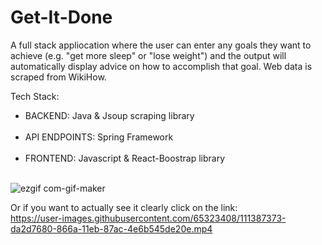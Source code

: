 # Get-It-Done
A full stack appliocation where the user can enter any goals they want to achieve (e.g. "get more sleep" or "lose weight") and the output will automatically display advice on how to accomplish that goal. Web data is scraped from WikiHow.

Tech Stack:<br> 
  <ul>
    <li>BACKEND: Java & Jsoup scraping library</li><br>
    <li>API ENDPOINTS: Spring Framework</li><br>
    <li>FRONTEND: Javascript & React-Boostrap library</li><br>
  </ul>
  

![ezgif com-gif-maker](https://user-images.githubusercontent.com/65323408/111387446-f7fadb80-866a-11eb-99e3-7bc34a2e95ec.gif)

Or if you want to actually see it clearly click on the link: <br>
https://user-images.githubusercontent.com/65323408/111387373-da2d7680-866a-11eb-87ac-4e6b545de20e.mp4







